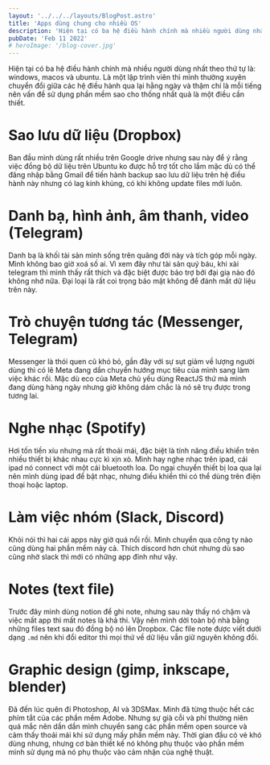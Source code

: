 ```yaml
---
layout: '../../../layouts/BlogPost.astro'
title: 'Apps dùng chung cho nhiều OS'
description: 'Hiện tại có ba hệ điều hành chính mà nhiều người dùng nhất theo thứ tự là: windows, macos và ubuntu.'
pubDate: 'Feb 11 2022'
# heroImage: '/blog-cover.jpg'
---
```


Hiện tại có ba hệ điều hành chính mà nhiều người dùng nhất theo thứ tự là: windows, macos và ubuntu. Là một lập trình viên thì mình thường xuyên chuyển đổi giữa các hệ điều hành qua lại hằng ngày và thậm chí là mỗi tiếng nên vấn đề sử dụng phần mềm sao cho thống nhất quả là một điều cần thiết.

# Sao lưu dữ liệu (Dropbox)

Ban đầu mình dùng rất nhiều trên Google drive nhưng sau này để ý rằng việc đồng bộ dữ liệu trên Ubuntu ko được hỗ trợ tốt cho lắm mặc dù có thể đăng nhập bằng Gmail để tiến hành backup sao lưu dữ liệu trên hệ điều hành này nhưng có lag kinh khủng, có khi không update files mới luôn.

# Danh bạ, hình ảnh, âm thanh, video (Telegram)

Danh bạ là khối tài sản mình sống trên quãng đời này và tích góp mỗi ngày. Mình không bao giờ xoá số ai. Vì xem đây như tài sản quý báu, khi xài telegram thì mình thấy rất thích và đặc biệt được bảo trợ bởi đại gia nào đó không nhớ nữa. Đại loại là rất coi trọng bảo mật không để đánh mất dữ liệu trên này.

# Trò chuyện tương tác (Messenger, Telegram)

Messenger là thói quen cũ khó bỏ, gần đây với sự sụt giảm về lượng người dùng thì có lẽ Meta đang dần chuyển hướng mục tiêu của mình sang làm việc khác rồi. Mặc dù eco của Meta chủ yếu dùng ReactJS thứ mà mình đang dùng hàng ngày nhưng giờ không dám chắc là nó sẽ trụ được trong tương lai.

# Nghe nhạc (Spotify)

Hơi tốn tiền xíu nhưng mà rất thoải mái, đặc biệt là tính năng điều khiển trên nhiều thiết bị khác nhau cực kì xịn xò. Mình hay nghe nhạc trên ipad, cái ipad nó connect với một cái bluetooth loa. Do ngại chuyển thiết bị loa qua lại nên mình dùng ipad để bật nhạc, nhưng điều khiển thì có thể dùng trên điện thoại hoặc laptop.

# Làm việc nhóm (Slack, Discord)

Khỏi nói thì hai cái apps này giờ quá nổi rồi. Mình chuyển qua công ty nào cũng dùng hai phần mềm này cả. Thích discord hơn chút nhưng dù sao cũng nhờ slack thì mới có những app đỉnh như vậy.

# Notes (text file)

Trước đây mình dùng notion để ghi note, nhưng sau này thấy nó chậm và việc mất app thì mất notes là khả thi. Vậy nên mình dời toàn bộ nhà bằng những files text sau đó đồng bộ nó lên Dropbox. Các file note được viết dưới dạng `.md` nên khi đổi editor thì mọi thứ về dữ liệu vẫn giữ nguyên không đổi.

# Graphic design (gimp, inkscape, blender)

Đã đến lúc quên đi Photoshop, AI và 3DSMax. Mình đã từng thuộc hết các phím tắt của các phần mềm Adobe. Nhưng sự già cỗi và phí thường niên quá mắc nên dần dần mình chuyển sang các phần mềm open source và cảm thấy thoải mái khi sử dụng mấy phần mềm này. Thời gian đầu có vẻ khó dùng nhưng, nhưng cơ bản thiết kế nó không phụ thuộc vào phần mềm mình sử dụng mà nó phụ thuộc vào cảm nhận của nghệ thuật.
